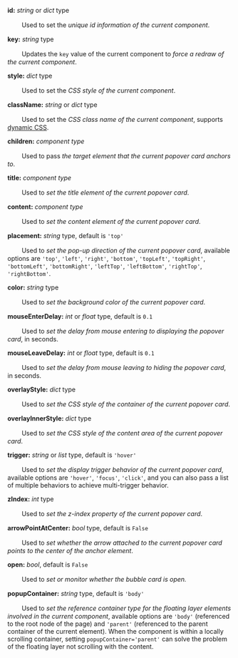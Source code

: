**id:** *string* or *dict* type

　　 Used to set the *unique id information of the current component*.

**key:** *string* type

　　 Updates the `key` value of the current component to *force a redraw of the current component*.

**style:** *dict* type

　　 Used to set the *CSS style of the current component*.

**className:** *string* or *dict* type

　　 Used to set the *CSS class name of the current component*, supports [dynamic CSS](/advanced-classname).

**children:** *component type*

　　 Used to pass *the target element that the current popover card anchors to*.

**title:** *component type*

　　 Used to *set the title element of the current popover card*.

**content:** *component type*

　　 Used to *set the content element of the current popover card*.

**placement:** *string* type, default is `'top'`

　　 Used to *set the pop-up direction of the current popover card*, available options are `'top'`, `'left'`, `'right'`, `'bottom'`, `'topLeft'`, `'topRight'`, `'bottomLeft'`, `'bottomRight'`, `'leftTop'`, `'leftBottom'`, `'rightTop'`, `'rightBottom'`.

**color:** *string* type

　　 Used to *set the background color of the current popover card*.

**mouseEnterDelay:** *int* or *float* type, default is `0.1`

　　 Used to *set the delay from mouse entering to displaying the popover card*, in seconds.

**mouseLeaveDelay:** *int* or *float* type, default is `0.1`

　　 Used to *set the delay from mouse leaving to hiding the popover card*, in seconds.

**overlayStyle:** *dict* type

　　 Used to *set the CSS style of the container of the current popover card*.

**overlayInnerStyle:** *dict* type

　　 Used to *set the CSS style of the content area of the current popover card*.

**trigger:** *string* or *list* type, default is `'hover'`

　　 Used to *set the display trigger behavior of the current popover card*, available options are `'hover'`, `'focus'`, `'click'`, and you can also pass a list of multiple behaviors to achieve multi-trigger behavior.

**zIndex:** *int* type

　　 Used to *set the z-index property of the current popover card*.

**arrowPointAtCenter:** *bool* type, default is `False`

　　 Used to *set whether the arrow attached to the current popover card points to the center of the anchor element*.

**open:** *bool*, default is `False`

　　 Used to *set or monitor whether the bubble card is open.*

**popupContainer:** *string* type, default is `'body'`

　　 Used to *set the reference container type for the floating layer elements involved in the current component*, available options are `'body'` (referenced to the root node of the page) and `'parent'` (referenced to the parent container of the current element). When the component is within a locally scrolling container, setting `popupContainer='parent'` can solve the problem of the floating layer not scrolling with the content.